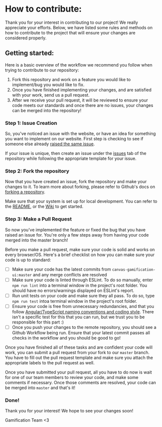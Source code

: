 # How to contribute:
Thank you for your interest in contributing to our project! We really appreciate your efforts. Below, we have listed some rules and methods on how to contribute to the project that will ensure your changes are considered properly.

## Getting started:
Here is a basic overview of the workflow we recommend you follow when trying to contribute to our repository:
1. Fork this repository and work on a feature you would like to implement/bug you would like to fix.
2. Once you have finished implementing your changes, and are satisfied with your work, send us a pull request.
3. After we receive your pull request, it will be reviewed to ensure your code meets our standards and once there are no issues, your changes can be merged into the repository!

### Step 1: Issue Creation
So, you've noticed an issue with the website, or have an idea for something you want to implement on our website. First step is checking to see if someone else already [raised the same issue](https://github.com/canvas-gamification/canvas-gamification-ui/issues). 

If your issue is unique, then create an issue under the [issues](https://github.com/canvas-gamification/canvas-gamification-ui/issues) tab of the repository while following the appropriate template for your issue. 

### Step 2: Fork the repository
Now that you have created an issue, fork the repository and make your changes to it. To learn more about forking, please refer to Github's docs on [forking a repository](https://docs.github.com/en/github/getting-started-with-github/quickstart/fork-a-repo).

Make sure that your system is set up for local development. You can refer to the [README](https://github.com/canvas-gamification/canvas-gamification-ui#readme), or the [Wiki](https://github.com/canvas-gamification/canvas-gamification-ui/wiki) to get started.

### Step 3: Make a Pull Request
So now you've implemented the feature or fixed the bug that you have raised an issue for. You're only a few steps away from having your code merged into the master branch!

Before you make a pull request, make sure your code is solid and works on every browser/OS. Here's a brief checklist on how you can make sure your code is up to standard:
- [ ] Make sure your code has the latest commits from `canvas-gamification-ui:master` and any merge conflicts are resolved
- [ ] Make sure your code is linted through ESLint. To do so manually, enter `npm run lint` into a terminal window in the project's root folder. You should have no errors/warnings displayed on ESLint's report.
- [ ] Run unit tests on your code and make sure they all pass. To do so, type `npm run test` intoa terminal window in the project's root folder.
- [ ] Ensure your code is free from unnecessary redundancies, and that you follow [Angular/TypeScript naming conventions and coding style](https://angular.io/guide/styleguide). There isn't a specific test for this that you can run, but we trust you to be responsible for this part :)
- [ ] Once you push your changes to the remote repository, you should see a Github Workflow being run. Ensure that your latest commit passes all checks in the workflow and you should be good to go!

Once you have finished all of these tasks and are confident your code will work, you can submit a pull request from your fork to our `master` branch. You have to fill out the pull request template and make sure you attach the appropriate labels to the pull request as well.

Once you have submitted your pull request, all you have to do now is wait for one of our team members to review your code, and make some comments if necessary. Once those comments are resolved, your code can be merged into `master` and that's it!

### Done!

Thank you for your interest! We hope to see your changes soon!

Gamification Team <3
